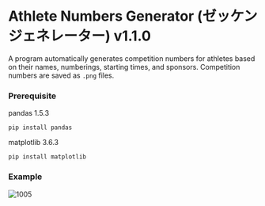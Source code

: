 # Athlete Numbers Generator (ゼッケンジェネレーター) v1.1.0
A program automatically generates competition numbers for athletes based on their names, numberings, starting times, and sponsors. Competition numbers are saved as `.png` files.

### Prerequisite
pandas 1.5.3
```
pip install pandas
```
matplotlib 3.6.3
```
pip install matplotlib
```

### Example
![1005](https://user-images.githubusercontent.com/111611023/215804432-352abc57-c6a6-4259-8d79-eae4fec4e3ef.png)

